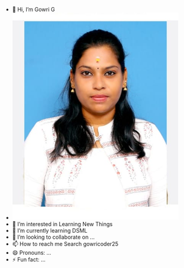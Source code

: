 - 👋 Hi, I’m Gowri G
- 	![Gowri](https://github.com/gowricoder25/gowricoder25/blob/96a3709c35c56416ec9d1681816860b35d6ca155/gowri.jpeg?raw=true)
- 👀 I’m interested in Learning New Things
- 🌱 I’m currently learning DSML
- 💞️ I’m looking to collaborate on ...
- 📫 How to reach me Search gowricoder25
- 😄 Pronouns: ...
- ⚡ Fun fact: ...
